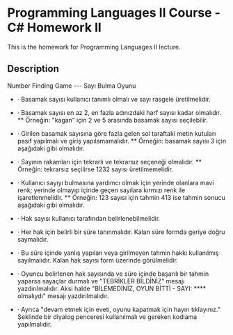 # Programming Languages II Course - C# Homework II

This is the homework for Programming Languages II lecture.

## Description
Number Finding Game --- Sayı Bulma Oyunu
* · Basamak sayısı kullanıcı tanımlı olmalı ve sayı rasgele üretilmelidir.
* · Basamak sayısı en az 2, en fazla adınızdaki harf sayısı kadar olmalıdır.
** Örneğin: "kagan” için 2 ve 5 arasında basamak sayısı seçilebilir.
 
* · Girilen basamak sayısına göre fazla gelen sol taraftaki metin kutuları pasif yapılmalı ve giriş yapılamamalıdır.
** Örneğin: basamak sayısı 3 için aşağıdaki gibi olmalıdır.
 
* · Sayının rakamları için tekrarlı ve tekrarsız seçeneği olmalıdır.
** Örneğin: tekrarsız seçilirse 1232 sayısı üretilmemelidir.
 
* · Kullanıcı sayıyı bulmasına yardımcı olmak için yerinde olanlara mavi renk; yerinde olmayıp içinde geçen sayılara kırmızı renk ile işaretlenmelidir.
** Örneğin: 123 sayısı için tahmin 413 ise tahmin sonucu aşağıdaki gibi olmalıdır.

* · Hak sayısı kullanıcı tarafından belirlenebilmelidir.
* · Her hak için belirli bir süre tanınmalıdır. Kalan süre formda geriye doğru saymalıdır.
* · Bu süre içinde yanlış yapılan veya girilmeyen tahmin hakkı kullanılmış sayılmalıdır. Kalan hak sayısı form üzerinde görülmelidir.
* · Oyuncu belirlenen hak sayısında ve süre içinde başarılı bir tahmin yaparsa sayaçlar durmalı ve "TEBRİKLER BİLDİNİZ” mesajı yazdırılmalıdır. Aksi halde "BİLEMEDİNİZ, OYUN BİTTİ - SAYI: **** olmalıydı" mesajı yazdırılmalıdır.
* · Ayrıca "devam etmek için eveti, oyunu kapatmak için hayırı tıklayınız.” Şeklinde bir diyalog penceresi kullanılmalı ve gereken kodlama yapılmalıdır.
